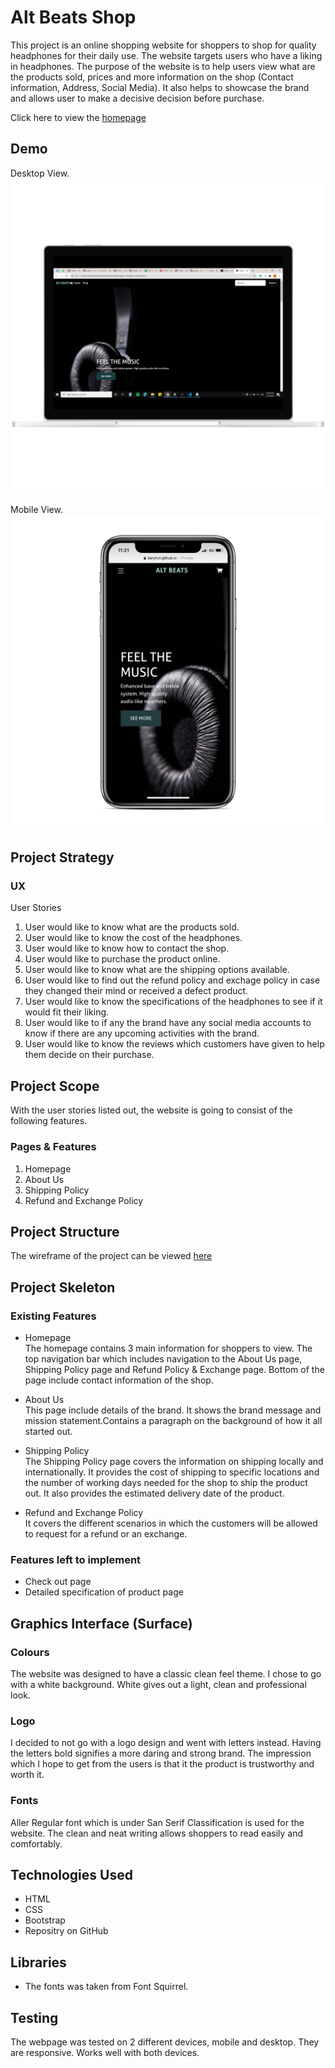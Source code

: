 # <b>Alt Beats Shop</b>
This project is an online shopping website for shoppers to shop for quality headphones for their daily use. The website targets users who have a liking in headphones. The purpose of the website is to help users view what are the products sold, prices and more information on the shop (Contact information, Address, Social Media). It also helps to showcase the brand and allows user to make a decisive decision before purchase. 

Click here to view the [homepage](www.google.com.sg)

## Demo

Desktop View.
![Desktop](images/desktop.png "desktop")

Mobile View.
![Mobile](images/mobile.png "mobile")

## Project Strategy

### UX

User Stories
1. User would like to know what are the products sold.
2. User would like to know the cost of the headphones.
3. User would like to know how to contact the shop.
4. User would like to purchase the product online. 
5. User would like to know what are the shipping options available. 
6. User would like to find out the refund policy and exchage policy in case they changed their mind or received a defect product.
7. User would like to know the specifications of the headphones to see if it would fit their liking. 
8. User would like to if any the brand have any social media accounts to know if there are any upcoming activities with the brand.
9. User would like to know the reviews which customers have given to help them decide on their purchase.

## Project Scope

With the user stories listed out, the website is going to consist of the following features.

### Pages & Features
1. Homepage
2. About Us 
3. Shipping Policy
4. Refund and Exchange Policy

## Project Structure

The wireframe of the project can be viewed [here](www.google.com.sg)

## Project Skeleton

### Existing Features
- Homepage\
The homepage contains 3 main information for shoppers to view. The top navigation bar which includes navigation to the About Us page, Shipping Policy page and Refund Policy & Exchange page. Bottom of the page include contact information of the shop. 

- About Us\
This page include details of the brand. It shows the brand message and mission statement.Contains a paragraph on the background of how it all started out. 

- Shipping Policy\
The Shipping Policy page covers the information on shipping locally and internationally. It provides the cost of shipping to specific locations and the number of working days needed for the shop to ship the product out. It also provides the estimated delivery date of the product. 

- Refund and Exchange Policy\
It covers the different scenarios in which the customers will be allowed to request for a refund or an exchange. 

### Features left to implement
- Check out page
- Detailed specification of product page

## Graphics Interface (Surface)

### Colours
The website was designed to have a classic clean feel theme. I chose to go with a white background. White gives out a light, clean and professional look. 

### Logo
I decided to not go with a logo design and went with letters instead. Having the letters bold signifies a more daring and strong brand. The impression which I hope to get from the users is that it the product is trustworthy and worth it. 

### Fonts
Aller Regular font which is under San Serif Classification is used for the website. The clean and neat writing allows shoppers to read easily and comfortably. 

## Technologies Used

- HTML
- CSS
- Bootstrap
- Repositry on GitHub

## Libraries
- The fonts was taken from Font Squirrel. 

## Testing

The webpage was tested on 2 different devices, mobile and desktop. They are responsive. Works well with both devices. 


